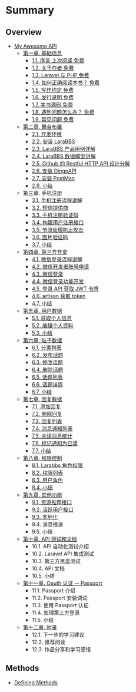 # Summary

## Overview

* [My Awesome API](README.md)
  * [第一章. 基础信息](di-yi-7ae0-ji-chu-xin-xi.md)
    * [1.1. 序言 上次阅读  免费](di-yi-7ae0-ji-chu-xin-xi/11-xu-yan-shang-ci-yue-du-mian-fei.md)
    * [1.2. 关于作者 免费](di-yi-7ae0-ji-chu-xin-xi/12-guan-yu-zuo-zhe-mian-fei.md)
    * [1.3. Laravel 与 PHP 免费](di-yi-7ae0-ji-chu-xin-xi/13-laravel-yu-php-mian-fei.md)
    * [1.4. 如何正确阅读本书？ 免费](di-yi-7ae0-ji-chu-xin-xi/14-ru-he-zheng-que-yue-du-ben-shu-ff1f-mian-fei.md)
    * [1.5. 写作约定 免费](di-yi-7ae0-ji-chu-xin-xi/15-xie-zuo-yue-ding-mian-fei.md)
    * [1.6. 发行说明 免费](di-yi-7ae0-ji-chu-xin-xi/16-fa-xing-shuo-ming-mian-fei.md)
    * [1.7. 本书源码 免费](di-yi-7ae0-ji-chu-xin-xi/17-ben-shu-yuan-ma-mian-fei.md)
    * [1.8. 遇到问题怎么办？ 免费](di-yi-7ae0-ji-chu-xin-xi/18-yu-dao-wen-ti-zen-yao-ban-ff1f-mian-fei.md)
    * [1.9. 常见问题 免费](di-yi-7ae0-ji-chu-xin-xi/19-chang-jian-wen-ti-mian-fei.md)
  * [第二章. 舞台布置](di-er-7ae0-wu-tai-bu-zhi.md)
    * [2.1. 开发环境](di-er-7ae0-wu-tai-bu-zhi/21-kai-fa-huan-jing.md)
    * [2.2. 安装 LaraBBS](di-er-7ae0-wu-tai-bu-zhi/22-an-zhuang-larabbs.md)
    * [2.3. LaraBBS 产品用例详解](di-er-7ae0-wu-tai-bu-zhi/23-larabbs-chan-pin-yong-li-xiang-jie.md)
    * [2.4. LaraBBS 数据模型讲解](di-er-7ae0-wu-tai-bu-zhi/24-larabbs-shu-ju-mo-xing-jiang-jie.md)
    * [2.5. Github 的 Restful HTTP API 设计分解](di-er-7ae0-wu-tai-bu-zhi/25-github-de-restful-http-api-she-ji-fen-jie.md)
    * [2.6. 安装 DingoAPI](di-er-7ae0-wu-tai-bu-zhi/26-an-zhuang-dingoapi.md)
    * [2.7. 安装 PostMan](di-er-7ae0-wu-tai-bu-zhi/27-an-zhuang-postman.md)
    * [2.8. 小结](di-er-7ae0-wu-tai-bu-zhi/28-xiao-jie.md)
  * 第三章. 手机注册
    * [3.1. 手机注册流程讲解](31-shou-ji-zhu-ce-liu-cheng-jiang-jie.md)
    * [3.2. 短信提供商](32-duan-xin-ti-gong-shang.md)
    * [3.3. 手机注册验证码](33-shou-ji-zhu-ce-yan-zheng-ma.md)
    * [3.4. 构建用户注册接口](34-gou-jian-yong-hu-zhu-ce-jie-kou.md)
    * [3.5. 节流处理防止攻击](35-jie-liu-chu-li-fang-zhi-gong-ji.md)
    * [3.6. 图片验证码](36-tu-pian-yan-zheng-ma.md)
    * [3.7. 小结](37-xiao-jie.md)
  * [第四章. 第三方登录](di-si-7ae0-di-san-fang-deng-lu.md)
    * [4.1. 微信登录流程讲解](di-si-7ae0-di-san-fang-deng-lu/41-wei-xin-deng-lu-liu-cheng-jiang-jie.md)
    * [4.2. 微信开发者账号申请](di-si-7ae0-di-san-fang-deng-lu/42-wei-xin-kai-fa-zhe-zhang-hao-shen-qing.md)
    * [4.3. 微信登录](di-si-7ae0-di-san-fang-deng-lu/43-wei-xin-deng-lu.md)
    * [4.4. 微信登录功能开发](di-si-7ae0-di-san-fang-deng-lu/44-wei-xin-deng-lu-gong-neng-kai-fa.md)
    * [4.5. 登录 API 获取 JWT 令牌](di-si-7ae0-di-san-fang-deng-lu/45-deng-lu-api-huo-qu-jwt-ling-pai.md)
    * [4.6. artisan 获取 token](di-si-7ae0-di-san-fang-deng-lu/46-artisan-huo-qu-token.md)
    * [4.7. 小结](di-si-7ae0-di-san-fang-deng-lu/47-xiao-jie.md)
  * [第五章. 用户数据](di-wu-7ae0-yong-hu-shu-ju.md)
    * [5.1. 获取个人信息](di-wu-7ae0-yong-hu-shu-ju/51-huo-qu-ge-ren-xin-xi.md)
    * [5.2. 编辑个人资料](di-wu-7ae0-yong-hu-shu-ju/52-bian-ji-ge-ren-zi-liao.md)
    * [5.3. 小结](di-wu-7ae0-yong-hu-shu-ju/53-xiao-jie.md)
  * [第六章. 帖子数据](di-liu-7ae0-tie-zi-shu-ju.md)
    * [6.1. 分类列表](di-liu-7ae0-tie-zi-shu-ju/61-fen-lei-lie-biao.md)
    * [6.2. 发布话题](di-liu-7ae0-tie-zi-shu-ju/62-fa-bu-hua-ti.md)
    * [6.3. 修改话题](di-liu-7ae0-tie-zi-shu-ju/63-xiu-gai-hua-ti.md)
    * [6.4. 删除话题](di-liu-7ae0-tie-zi-shu-ju/64-shan-chu-hua-ti.md)
    * [6.5. 话题列表](di-liu-7ae0-tie-zi-shu-ju/65-hua-ti-lie-biao.md)
    * [6.6. 话题详情](di-liu-7ae0-tie-zi-shu-ju/66-hua-ti-xiang-qing.md)
    * [6.7. 小结](di-liu-7ae0-tie-zi-shu-ju/67-xiao-jie.md)
  * [第七章. 回复数据](di-qi-7ae0-hui-fu-shu-ju.md)
    * [7.1. 添加回复](di-qi-7ae0-hui-fu-shu-ju/71-tian-jia-hui-fu.md)
    * [7.2. 删除回复](di-qi-7ae0-hui-fu-shu-ju/72-shan-chu-hui-fu.md)
    * [7.3. 回复列表](di-qi-7ae0-hui-fu-shu-ju/73-hui-fu-lie-biao.md)
    * [7.4. 消息通知列表](di-qi-7ae0-hui-fu-shu-ju/74-xiao-xi-tong-zhi-lie-biao.md)
    * [7.5. 未读消息统计](di-qi-7ae0-hui-fu-shu-ju/75-wei-du-xiao-xi-tong-ji.md)
    * [7.6. 标记通知为已读](di-qi-7ae0-hui-fu-shu-ju/76-biao-ji-tong-zhi-wei-yi-du.md)
    * [7.7. 小结](di-qi-7ae0-hui-fu-shu-ju/77-xiao-jie.md)
  * [第八章. 权限控制](di-ba-7ae0-quan-xian-kong-zhi.md)
    * [8.1. Larabbs 角色权限](di-ba-7ae0-quan-xian-kong-zhi/81-larabbs-jiao-se-quan-xian.md)
    * [8.2. 权限列表](di-ba-7ae0-quan-xian-kong-zhi/82-quan-xian-lie-biao.md)
    * [8.3. 用户角色](di-ba-7ae0-quan-xian-kong-zhi/83-yong-hu-jiao-se.md)
    * [8.4. 小结](di-ba-7ae0-quan-xian-kong-zhi/84-xiao-jie.md)
  * [第九章. 其他功能](di-jiu-7ae0-qi-ta-gong-neng.md)
    * [9.1. 资源推荐接口](di-jiu-7ae0-qi-ta-gong-neng/91-zi-yuan-tui-jian-jie-kou.md)
    * [9.2. 活跃用户接口](di-jiu-7ae0-qi-ta-gong-neng/92-huo-yue-yong-hu-jie-kou.md)
    * [9.3. 本地化](di-jiu-7ae0-qi-ta-gong-neng/93-ben-di-hua.md)
    * 9.4. 消息推送
    * 9.5. 小结
  * [第十章. API 测试和文档](di-shi-7ae0-api-ce-shi-he-wen-dang.md)
    * 10.1. API 自动化测试介绍
    * 10.2. Laravel API 集成测试
    * 10.3. 第三方黑盒测试
    * 10.4. API 文档
    * 10.5. 小结
  * [第十一章. Oauth 认证 -- Passport](di-shi-yi-7ae0-oauth-ren-zheng-passport.md)
    * 11.1. Passport 介绍
    * 11.2. Passport 安装调试
    * 11.3. 使用 Passport 认证
    * 11.4. 处理第三方登录
    * 11.5. 小结
  * [第十二章. 附录](di-shi-er-7ae0-fu-lu.md)
    * 12.1. 下一步的学习建议
    * 12.2. 推荐阅读
    * 12.3. 作品分享和学习感悟

## Methods

* [Defining Methods](methods.md)

